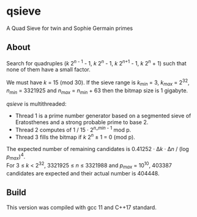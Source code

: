 # qsieve
A Quad Sieve for twin and Sophie Germain primes

## About

Search for quadruples (*k* 2<sup>*n* - 1</sup> - 1, *k* 2<sup>*n*</sup> - 1, *k* 2<sup>*n*+1</sup> - 1, *k* 2<sup>*n*</sup> + 1) such that none of them have a small factor.

We must have *k* = 15 (mod 30). If the sieve range is *k*<sub>*min*</sub> = 3, *k*<sub>*max*</sub> = 2<sup>32</sup>, *n*<sub>*min*</sub> = 3321925 and *n*<sub>*max*</sub> = *n*<sub>*min*</sub> + 63 then the bitmap size is 1 gigabyte.

*qsieve* is multithreaded:
- Thread 1 is a prime number generator based on a segmented sieve of Eratosthenes and a strong probable prime to base 2.
- Thread 2 computes of 1 / 15 · 2<sup>*n*_*min* - 1</sup>  mod p.
- Thread 3 fills the bitmap if *k* 2<sup>*n*</sup> &plusmn; 1 = 0 (mod p).

The expected number of remaining candidates is 0.41252 · Δ*k* · Δ*n* / (log *p*<sub>*max*</sub>)<sup>4</sup>.<br>
For 3 &le; *k* < 2<sup>32</sup>, 3321925 &le; *n* &le; 3321988 and *p*<sub>*max*</sub> = 10<sup>10</sup>, 403387 candidates are expected and their actual number is 404448.

## Build

This version was compiled with gcc 11 and C++17 standard.
